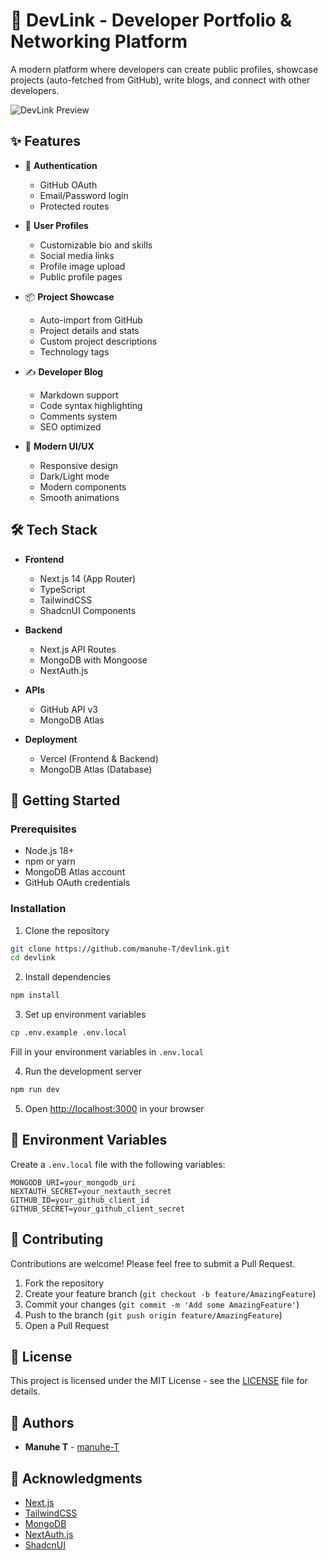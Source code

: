 # 🚀 DevLink - Developer Portfolio & Networking Platform

A modern platform where developers can create public profiles, showcase projects (auto-fetched from GitHub), write blogs, and connect with other developers.

![DevLink Preview](https://via.placeholder.com/800x400?text=DevLink+Preview)

## ✨ Features

- 🔐 **Authentication**

  - GitHub OAuth
  - Email/Password login
  - Protected routes

- 👤 **User Profiles**

  - Customizable bio and skills
  - Social media links
  - Profile image upload
  - Public profile pages

- 📦 **Project Showcase**

  - Auto-import from GitHub
  - Project details and stats
  - Custom project descriptions
  - Technology tags

- ✍️ **Developer Blog**

  - Markdown support
  - Code syntax highlighting
  - Comments system
  - SEO optimized

- 🎨 **Modern UI/UX**
  - Responsive design
  - Dark/Light mode
  - Modern components
  - Smooth animations

## 🛠️ Tech Stack

- **Frontend**

  - Next.js 14 (App Router)
  - TypeScript
  - TailwindCSS
  - ShadcnUI Components

- **Backend**

  - Next.js API Routes
  - MongoDB with Mongoose
  - NextAuth.js

- **APIs**

  - GitHub API v3
  - MongoDB Atlas

- **Deployment**
  - Vercel (Frontend & Backend)
  - MongoDB Atlas (Database)

## 🚀 Getting Started

### Prerequisites

- Node.js 18+
- npm or yarn
- MongoDB Atlas account
- GitHub OAuth credentials

### Installation

1. Clone the repository

```bash
git clone https://github.com/manuhe-T/devlink.git
cd devlink
```

2. Install dependencies

```bash
npm install
```

3. Set up environment variables

```bash
cp .env.example .env.local
```

Fill in your environment variables in `.env.local`

4. Run the development server

```bash
npm run dev
```

5. Open [http://localhost:3000](http://localhost:3000) in your browser

## 📝 Environment Variables

Create a `.env.local` file with the following variables:

```env
MONGODB_URI=your_mongodb_uri
NEXTAUTH_SECRET=your_nextauth_secret
GITHUB_ID=your_github_client_id
GITHUB_SECRET=your_github_client_secret
```

## 🤝 Contributing

Contributions are welcome! Please feel free to submit a Pull Request.

1. Fork the repository
2. Create your feature branch (`git checkout -b feature/AmazingFeature`)
3. Commit your changes (`git commit -m 'Add some AmazingFeature'`)
4. Push to the branch (`git push origin feature/AmazingFeature`)
5. Open a Pull Request

## 📄 License

This project is licensed under the MIT License - see the [LICENSE](LICENSE) file for details.

## 👥 Authors

- **Manuhe T** - [manuhe-T](https://github.com/manuhe-T)

## 🙏 Acknowledgments

- [Next.js](https://nextjs.org/)
- [TailwindCSS](https://tailwindcss.com/)
- [MongoDB](https://www.mongodb.com/)
- [NextAuth.js](https://next-auth.js.org/)
- [ShadcnUI](https://ui.shadcn.com/)
